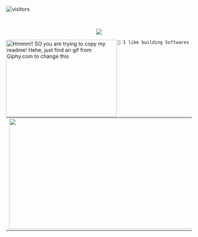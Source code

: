 
 <!--<img src="https://komarev.com/ghpvc/?username=swarajbachu&label=Profile%20Views&color=0e75b6&style=flat" align='right' alt="swarajbachu" />-->
 ![visitors](https://komarev.com/ghpvc/?username=swarajbachu&label=Profile%20views&color=0e75b6&style=flat")

<br/>

<!-- Typing SVG by swarajbachu - https://github.com/swarajbachu/readme-typing-svg -->
<p align="center">
  <a href="https://github.com/swarajbachu/readme-typing-svg"><img src="https://readme-typing-svg.herokuapp.com?lines=Computer+Science+Student;Full+Stack+Web+Developer;Freelancer;AI%20|%20ML%20Enthusiastic;Always%20learning%20new%20things&center=true&width=380&height=45"></a>
</p>

<img align="left" src="https://media.giphy.com/media/IQxvdHgfat9ENGJbEm/giphy.gif" alt="Hmmm!! SO you are trying to copy my readme! Hehe, just find an gif from Giphy.com to change this" width="300" height="210"/>


```
🔭 I like building Softwares
```


<table>
<tr>
  <td align="center">
  <a href="https://github.com/swarajbachu">
    <img align="center" height="300px" width="600" src="https://github-readme-stats.vercel.app/api/wakatime?username=swarajbachu"/>
  </a>
  </td>
<!--   <td align="center">
  <a href="https://github.com/swarajbachu">
    <img align="center" height="200px" width="600" src="https://github-readme-stats.vercel.app/api/top-langs?username=swarajbachu&show_icons=true&locale=en&layout=compact&theme=material-palenight" />
  </a>
  </td> -->
</tr>
</table>

<!-- 
Get the this things done after exam
<p align="center">
  <img  src="https://raw.githubusercontent.com/Elanza-48/Elanza-48/main/resources/img/github-contribution-grid-snake.svg"
    alt="example" />
</p> -->






